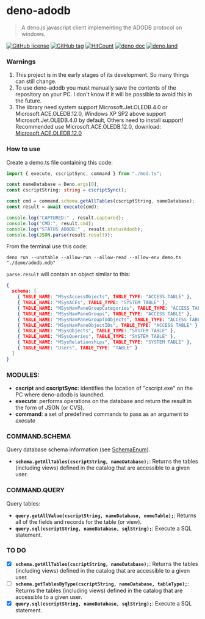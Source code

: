 # deno-adodb

> A deno.js javascript client implementing the ADODB protocol on windows.

[![GitHub license](https://img.shields.io/github/license/el3um4s/deno-adodb.svg)](https://github.com/el3um4s/deno-adodb/blob/master/LICENSE)
[![GitHub tag](https://img.shields.io/github/tag/el3um4s/deno-adodb.svg)](https://GitHub.com/el3um4s/deno-adodb/tags/)
[![HitCount](http://hits.dwyl.com/el3um4s/deno-adodb.svg)](http://hits.dwyl.com/el3um4s/deno-adodb)
[![deno doc](https://doc.deno.land/badge.svg)](https://doc.deno.land/https/raw.githubusercontent.com/el3um4s/deno-adodb/master/mod.ts)
[![deno.land](https://img.shields.io/badge/deno.land-1.7.2-blue)](https://deno.land/x/deno_adodb)
### Warnings

1. This project is in the early stages of its development. So many things can still change.
2. To use deno-adodb you must manually save the contents of the repository on your PC. I don't know if it will be possible to avoid this in the future.
3. The library need system support Microsoft.Jet.OLEDB.4.0 or Microsoft.ACE.OLEDB.12.0, Windows XP SP2 above support Microsoft.Jet.OLEDB.4.0 by default, Others need to install support! Recommended use Microsoft.ACE.OLEDB.12.0, download: [Microsoft.ACE.OLEDB.12.0](https://www.microsoft.com/en-us/download/details.aspx?id=13255)

### How to use

Create a demo.ts file containing this code:

```typescript
import { execute, cscriptSync, command } from "./mod.ts";

const nameDatabase = Deno.args[0];
const cscriptString: string = cscriptSync();

const cmd = command.schema.getAllTables(cscriptString, nameDatabase);
const result = await execute(cmd);

console.log("CAPTURED:" , result.captured);
console.log("CMD:", result.cmd);
console.log("STATUS ADODB:" , result.statusAdodb);
console.log(JSON.parse(result.result));
```

From the terminal use this code:

```shell
deno run --unstable --allow-run --allow-read --allow-env demo.ts "./demo/adodb.mdb"
```

`parse.result` will contain an object similar to this:

```json
{
  schema: [
    { TABLE_NAME: "MSysAccessObjects", TABLE_TYPE: "ACCESS TABLE" },
    { TABLE_NAME: "MSysACEs", TABLE_TYPE: "SYSTEM TABLE" },
    { TABLE_NAME: "MSysNavPaneGroupCategories", TABLE_TYPE: "ACCESS TABLE" },
    { TABLE_NAME: "MSysNavPaneGroups", TABLE_TYPE: "ACCESS TABLE" },
    { TABLE_NAME: "MSysNavPaneGroupToObjects", TABLE_TYPE: "ACCESS TABLE" },
    { TABLE_NAME: "MSysNavPaneObjectIDs", TABLE_TYPE: "ACCESS TABLE" },
    { TABLE_NAME: "MSysObjects", TABLE_TYPE: "SYSTEM TABLE" },
    { TABLE_NAME: "MSysQueries", TABLE_TYPE: "SYSTEM TABLE" },
    { TABLE_NAME: "MSysRelationships", TABLE_TYPE: "SYSTEM TABLE" },
    { TABLE_NAME: "Users", TABLE_TYPE: "TABLE" }
  ]
}
```

### MODULES:

* **cscript** and **cscriptSync**: identifies the location of "cscript.exe" on the PC where deno-adodb is launched.
* **execute**: performs operations on the database and return the result in the form of JSON (or CVS).
* **command**: a set of predefined commands to pass as an argument to _execute_

### COMMAND.SCHEMA

Query database schema information (see [SchemaEnum](https://docs.microsoft.com/en-us/sql/ado/reference/ado-api/schemaenum?redirectedfrom=MSDN&view=sql-server-ver15)).

* **`schema.getAllTables(cscriptString, nameDatabase);`**: Returns the tables (including views) defined in the catalog that are accessible to a given user.

### COMMAND.QUERY

Query tables:

* **`query.getAllValue(cscriptString, nameDatabase, nomeTable);`**: Returns all of the fields and records for the table (or view).
* **`query.sql(cscriptString, nameDatabase, sqlString);`**: Execute a SQL statement.

### TO DO

- [x] **`schema.getAllTables(cscriptString, nameDatabase);`**: Returns the tables (including views) defined in the catalog that are accessible to a given user.
- [ ] **`schema.getTablesByType(cscriptString, nameDatabase, tableType);`**: Returns the tables (including views) defined in the catalog that are accessible to a given user.
- [x] **`query.sql(cscriptString, nameDatabase, sqlString);`**: Execute a SQL statement.
